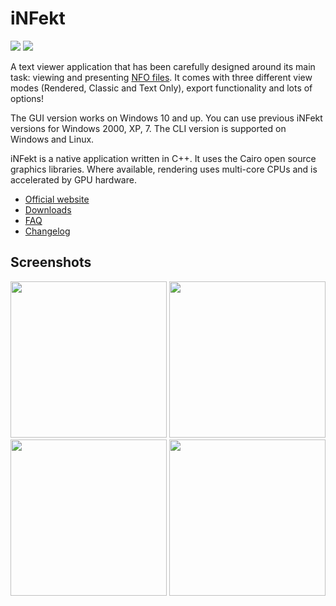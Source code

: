 iNFekt
===
[![](https://img.shields.io/website-up-down-green-red/https/infekt.ws.svg?label=website)](https://infekt.ws/)
[![](https://img.shields.io/github/tag/syndicodefront/infekt.svg)](https://infekt.ws/index.html#downloads)

A text viewer application that has been carefully designed around its main task: viewing and presenting [NFO files](http://en.wikipedia.org/wiki/.nfo). It comes with three different view modes (Rendered, Classic and Text Only), export functionality and lots of options!

The GUI version works on Windows 10 and up. You can use previous iNFekt versions for Windows 2000, XP, 7. The CLI version is supported on Windows and Linux.

iNFekt is a native application written in C++. It uses the Cairo open source graphics libraries. Where available, rendering uses multi-core CPUs and is accelerated by GPU hardware.

- [Official website](https://infekt.ws/)
- [Downloads](https://infekt.ws/index.html#downloads)
- [FAQ](FAQ.md)
- [Changelog](ChangeLog.md)

## Screenshots

<div>
  <img src="https://infekt.ws/screens/infekt-screen-1.png" height="250">
  <img src="https://infekt.ws/screens/infekt-screen-2.png" height="250">
  <img src="https://infekt.ws/screens/infekt-screen-3.png" height="250">
  <img src="https://infekt.ws/screens/infekt-screen-4.png" height="250">
</div>